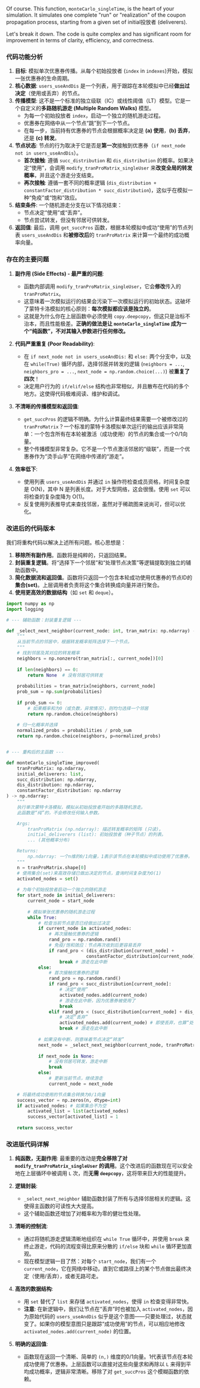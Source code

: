 Of course. This function, `monteCarlo_singleTime`, is the heart of your simulation. It simulates one complete "run" or "realization" of the coupon propagation process, starting from a given set of initial投放者 (deliverers).

Let's break it down. The code is quite complex and has significant room for improvement in terms of clarity, efficiency, and correctness.

### 代码功能分析

1.  **目标**: 模拟单次优惠券传播。从每个初始投放者 (`index` in `indexes`)开始，模拟一张优惠券的生命周期。
2.  **核心数据**: `users_useAndDis` 是一个列表，用于跟踪在本轮模拟中已经**做出过决定**（使用或丢弃）的节点。
3.  **传播模型**: 这不是一个标准的独立级联（IC）或线性阈值（LT）模型。它是一个自定义的**多路随机游走 (Multiple Random Walks)** 模型。
    *   为每一个初始投放者 `index`，启动一个独立的随机游走过程。
    *   优惠券在网络中从一个节点“跳”到下一个节点。
    *   在每一步，当前持有优惠券的节点会根据概率决定是 **(a) 使用**，**(b) 丢弃**，还是 **(c) 转发**。
4.  **节点状态**: 节点的行为取决于它是否是**第一次**接触到优惠券（`if next_node not in users_useAndDis`）。
    *   **首次接触**: 遵循 `succ_distribution` 和 `dis_distribution` 的概率。如果决定“使用”，会调用 `modify_tranProMatrix_singleUser` 来**改变全局的转发概率**，并且这个游走分支结束。
    *   **再次接触**: 遵循一套不同的概率逻辑 (`dis_distribution + constantFactor_distribution * succ_distribution`)，这似乎在模拟一种“免疫”或“饱和”效应。
5.  **结束条件**: 一个随机游走分支在以下情况结束：
    *   节点决定“使用”或“丢弃”。
    *   节点尝试转发，但没有邻居可供转发。
6.  **返回值**: 最后，调用 `get_succPros` 函数，根据本轮模拟中成功“使用”的节点列表 `users_useAndDis` 和**被修改后**的 `tranProMatrix` 来计算一个最终的成功概率向量。

### 存在的主要问题

1.  **副作用 (Side Effects) - 最严重的问题**:
    *   函数内部调用 `modify_tranProMatrix_singleUser`，它会**修改**传入的 `tranProMatrix`。
    *   这意味着一次模拟运行的结果会污染下一次模拟运行的初始状态。这破坏了蒙特卡洛模拟的核心原则：**每次模拟都应该是独立的**。
    *   这就是为什么你在上层函数中必须使用 `copy.deepcopy`，但这只是治标不治本，而且性能极差。**正确的做法是让 `monteCarlo_singleTime` 成为一个“纯函数”，不对其输入参数进行任何修改。**

2.  **代码严重重复 (Poor Readability)**:
    *   在 `if next_node not in users_useAndDis:` 和 `else:` 两个分支中，以及在 `while(True)` 循环内部，选择邻居并转发的逻辑 (`neighbors = ...`, `neighbors_pro = ...`, `next_node = np.random.choice(...)`) 被**重复了四次**！
    *   决定用户行为的 `if/elif/else` 结构也非常相似，并且散布在代码的多个地方。这使得代码极难阅读、维护和调试。

3.  **不清晰的传播模型和返回值**:
    *   `get_succPros` 的逻辑不明确。为什么计算最终结果需要一个被修改过的 `tranProMatrix`？一个标准的蒙特卡洛模拟单次运行的输出应该非常简单：一个包含所有在本轮被激活（成功使用）的节点的集合或一个0/1向量。
    *   整个传播模型非常复杂。它不是一个节点激活邻居的“级联”，而是一个优惠券作为“烫手山芋”在网络中传递的“游走”。

4.  **效率低下**:
    *   使用列表 `users_useAndDis` 并通过 `in` 操作符检查成员资格，时间复杂度是 O(N)，其中 N 是列表长度。对于大型网络，这会很慢。使用 `set` 可以将检查的复杂度降为 O(1)。
    *   反复使用列表推导式来查找邻居，虽然对于稀疏图来说尚可，但可以优化。

### 改进后的代码版本

我们将重构代码以解决上述所有问题。核心思想是：

1.  **移除所有副作用**。函数将是纯粹的，只返回结果。
2.  **封装重复逻辑**。将“选择下一个邻居”和“处理节点决策”等逻辑提取到独立的辅助函数中。
3.  **简化数据流和返回值**。函数将只返回一个包含本轮成功使用优惠券的节点ID的**集合(set)**。上层调用者负责将这个集合转换成向量并进行聚合。
4.  **使用更高效的数据结构**（如 `set` 和 `deque`）。

```python
import numpy as np
import logging

# --- 辅助函数：封装重复逻辑 ---

def _select_next_neighbor(current_node: int, tran_matrix: np.ndarray) -> int or None:
    """
    从当前节点的邻居中，根据转发概率矩阵选择下一个节点。
    """
    # 找到邻居及其对应的转发概率
    neighbors = np.nonzero(tran_matrix[:, current_node])[0]
    
    if len(neighbors) == 0:
        return None  # 没有邻居可供转发
        
    probabilities = tran_matrix[neighbors, current_node]
    prob_sum = np.sum(probabilities)
    
    if prob_sum <= 0:
        # 如果概率和为0（或负数，异常情况），则均匀选择一个邻居
        return np.random.choice(neighbors)
    
    # 归一化概率并选择
    normalized_probs = probabilities / prob_sum
    return np.random.choice(neighbors, p=normalized_probs)


# --- 重构后的主函数 ---

def monteCarlo_singleTime_improved(
    tranProMatrix: np.ndarray,
    initial_deliverers: list,
    succ_distribution: np.ndarray,
    dis_distribution: np.ndarray,
    constantFactor_distribution: np.ndarray
) -> np.ndarray:
    """
    执行单次蒙特卡洛模拟，模拟从初始投放者开始的多路随机游走。
    此函数是“纯”的，不会修改任何输入参数。

    Args:
        tranProMatrix (np.ndarray): 描述转发概率的矩阵 (只读)。
        initial_deliverers (list): 初始投放者（种子节点）的列表。
        ... (其他概率分布)

    Returns:
        np.ndarray: 一个n维的0/1向量，1表示该节点在本轮模拟中成功使用了优惠券。
    """
    n = tranProMatrix.shape[0]
    # 使用集合(set)来高效存储已做出决定的节点，查询时间复杂度为O(1)
    activated_nodes = set()
    
    # 为每个初始投放者启动一个独立的随机游走
    for start_node in initial_deliverers:
        current_node = start_node
        
        # 模拟单张优惠券的随机游走过程
        while True:
            # 检查当前节点是否已经做出过决定
            if current_node in activated_nodes:
                # 再次接触优惠券的逻辑
                rand_pro = np.random.rand()
                # 免疫/饱和效应：节点再次收到后更容易丢弃
                if rand_pro < (dis_distribution[current_node] + 
                              constantFactor_distribution[current_node] * succ_distribution[current_node]):
                    break # 游走在此中断
            else:
                # 首次接触优惠券的逻辑
                rand_pro = np.random.rand()
                if rand_pro < succ_distribution[current_node]:
                    # 决定“使用”
                    activated_nodes.add(current_node)
                    # 游走在此中断，因为优惠券被使用了
                    break 
                elif rand_pro < (succ_distribution[current_node] + dis_distribution[current_node]):
                    # 决定“丢弃”
                    activated_nodes.add(current_node) # 即使丢弃，也算“处理过”
                    break # 游走在此中断
            
            # 如果没有中断，则意味着节点决定“转发”
            next_node = _select_next_neighbor(current_node, tranProMatrix)
            
            if next_node is None:
                # 没有邻居可转发，游走中断
                break
            else:
                # 更新当前节点，继续游走
                current_node = next_node

    # 将最终成功使用的节点集合转换为0/1向量
    success_vector = np.zeros(n, dtype=int)
    if activated_nodes: # 如果集合不为空
        activated_list = list(activated_nodes)
        success_vector[activated_list] = 1
        
    return success_vector
```

### 改进版代码详解

1.  **纯函数，无副作用**: 最重要的改动是**完全移除了对 `modify_tranProMatrix_singleUser` 的调用**。这个改进后的函数现在可以安全地在上层循环中被调用 `L` 次，而**无需 `deepcopy`**，这将带来巨大的性能提升。

2.  **逻辑封装**:
    *   `_select_next_neighbor` 辅助函数封装了所有与选择邻居相关的逻辑。这使得主函数的可读性大大提高。
    *   这个辅助函数还增加了对概率和为零的健壮性处理。

3.  **清晰的控制流**:
    *   通过将随机游走逻辑清晰地组织在 `while True` 循环中，并使用 `break` 来终止游走，代码的流程变得比原来分散的 `if/else` 块和 `while` 循环更加直观。
    *   现在模型逻辑一目了然：对每个 `start_node`，我们有一个 `current_node`，它在网络中移动，直到它或路径上的某个节点做出最终决定（使用/丢弃），或者无路可走。

4.  **高效的数据结构**:
    *   用 `set` 替代了 `list` 来存储 `activated_nodes`，使得 `in` 检查变得非常快。
    *   **注意**: 在新逻辑中，我们让节点在“丢弃”时也被加入 `activated_nodes`，因为原始代码的 `users_useAndDis` 似乎是这个意图——只要处理过，状态就变了。如果你的模型意图只是跟踪“成功使用”的节点，可以相应地修改 `activated_nodes.add(current_node)` 的位置。

5.  **明确的返回值**:
    *   函数现在返回一个清晰、简单的 `(n,)` 维度的0/1向量。1代表该节点在本轮成功使用了优惠券。上层函数可以直接对这些向量求和再除以 `L` 来得到平均成功概率，逻辑非常清晰。移除了对 `get_succPros` 这个模糊函数的依赖。